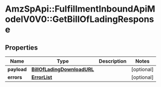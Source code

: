 # AmzSpApi::FulfillmentInboundApiModelV0V0::GetBillOfLadingResponse

## Properties
Name | Type | Description | Notes
------------ | ------------- | ------------- | -------------
**payload** | [**BillOfLadingDownloadURL**](BillOfLadingDownloadURL.md) |  | [optional] 
**errors** | [**ErrorList**](ErrorList.md) |  | [optional] 

